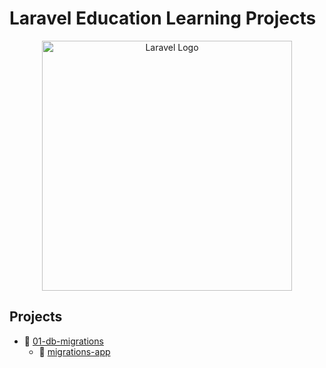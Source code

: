 # Laravel Education Learning Projects

<p align="center"><a href="https://laravel.com" target="_blank"><img src="https://raw.githubusercontent.com/laravel/art/master/logo-lockup/5%20SVG/2%20CMYK/1%20Full%20Color/laravel-logolockup-cmyk-red.svg" width="400" alt="Laravel Logo"></a></p>

## Projects

* 📁 [01-db-migrations](./01-db-migrations)
  * 📁 [migrations-app](./01-db-migrations/migrations-app)